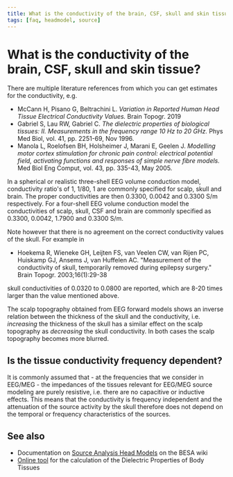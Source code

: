 ```yaml
---
title: What is the conductivity of the brain, CSF, skull and skin tissue?
tags: [faq, headmodel, source]
---
```


# What is the conductivity of the brain, CSF, skull and skin tissue?

There are multiple literature references from which you can get estimates for the conductivity, e.g.

- McCann H, Pisano G, Beltrachini L. _Variation in Reported Human Head Tissue Electrical Conductivity Values._ Brain Topogr. 2019
- Gabriel S, Lau RW, Gabriel C. _The dielectric properties of biological tissues: II. Measurements in the frequency range 10 Hz to 20 GHz._ Phys Med Biol, vol. 41, pp. 2251-69, Nov 1996.
- Manola L, Roelofsen BH, Holsheimer J, Marani E, Geelen J. _Modelling motor cortex stimulation for chronic pain control: electrical potential field, activating functions and responses of simple nerve fibre models._ Med Biol Eng Comput, vol. 43, pp. 335-43, May 2005.

In a spherical or realistic  three-shell EEG volume conduction model, conductivity ratio's of 1, 1/80, 1 are commonly specified for scalp, skull and brain. The proper conductivities are then 0.3300, 0.0042 and 0.3300 S/m respectively. For a four-shell EEG volume conduction model the conductivities of scalp, skull, CSF and brain are commonly specified as 0.3300, 0.0042, 1.7900 and 0.3300 S/m.

Note however that there is no agreement on the correct conductivity values of the skull. For example in

- Hoekema R, Wieneke GH, Leijten FS, van Veelen CW, van Rijen PC, Huiskamp GJ, Ansems J, van Huffelen AC. "Measurement of the conductivity of skull, temporarily removed during epilepsy surgery." Brain Topogr. 2003;16(1):29-38

skull conductivities of 0.0320 to 0.0800 are reported, which are 8-20 times larger than the value mentioned above.

The scalp topography obtained from EEG forward models shows an inverse relation between the thickness of the skull and the conductivity, i.e. _increasing_ the thickness of the skull has a similar effect on the scalp topography as _decreasing_ the skull conductivity. In both cases the scalp topography becomes more blurred.

## Is the tissue conductivity frequency dependent?

It is commonly assumed that - at the frequencies that we consider in EEG/MEG - the impedances of the tissues relevant for EEG/MEG source modeling are purely resistive, i.e. there are no capacitive or inductive effects. This means that the conductivity is frequency independent and the attenuation of the source activity by the skull therefore does not depend on the temporal or frequency characteristics of the sources.

## See also

  * Documentation on [Source Analysis Head Models](http://wiki.besa.de/index.php?title=Source_Analysis_Head_Models) on the BESA wiki
  * [Online tool](http://niremf.ifac.cnr.it/tissprop/htmlclie/htmlclie.php) for the calculation of the Dielectric Properties of Body Tissues
